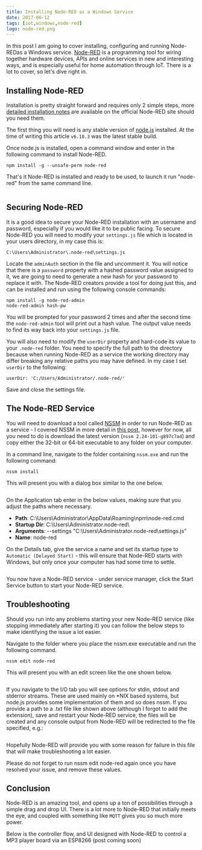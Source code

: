 ```yaml
---
title: Installing Node-RED as a Windows Service
date: 2017-06-12
tags: [iot,windows,node-red]
logo: node-red.png
---
```


In this post I am going to cover installing, configuring and running Node-REDas a Windows service. [Node-RED](https://nodered.org/) is a programming tool for wiring together hardware devices, APIs and online services in new and interesting ways, and is especially useful for home automation through IoT. There is a lot to cover, so let's dive right in.

## Installing Node-RED
Installation is pretty straight forward and requires only 2 simple steps, more [detailed installation notes](https://nodered.org/docs/getting-started/local) are available on the official Node-RED site should you need them.

The first thing you will need is any stable version of [node.js](https://nodejs.org/en/) installed. At the time of writing this article `v6.10.3` was the latest stable build.

Once node.js is installed, open a command window and enter in the following command to install Node-RED.

```
npm install -g --unsafe-perm node-red
```

That's it Node-RED is installed and ready to be used, to launch it run "node-red" from the same command line.

<img src="./001.png" alt="">

## Securing Node-RED
It is a good idea to secure your Node-RED installation with an username and password, especially if you would like it to be public facing. To secure Node-RED you will need to modify your `settings.js` file which is located in your users directory, in my case this is:

```
C:\Users\Administrator\.node-red\settings.js
```

Locate the `adminAuth` section in the file and uncomment it. You will notice that there is a `password` property with a hashed password value assigned to it, we are going to need to generate a new hash for your password to replace it with. The Node-RED creators provide a tool for doing just this, and can be installed and run using the following console commands:

```
npm install -g node-red-admin
node-red-admin hash-pw
```

You will be prompted for your password 2 times and after the second time the `node-red-admin` tool will print out a hash value. The output value needs to find its way back into your `settings.js` file.

You will also need to modify the `userDir` property and hard-code its value to your `.node-red` folder. You need to specify the full path to the directory because when running Node-RED as a service the working directory may differ breaking any relative paths you may have defined. In my case I set `userDir` to the following:

```
userDir: 'C:/Users/Administrator/.node-red/'
```

Save and close the settings file.

## The Node-RED Service
You will need to download a tool called [NSSM](https://nssm.cc/download) in order to run Node-RED as a service - I covered NSSM in more detail in [this post](https://www.richardn.ca/posts/RunningMosquittoAsAWindowsService/), however for now, all you need to do is download the latest version (`nssm 2.24-101-g897c7ad`) and copy either the 32-bit or 64-bit executable to any folder on your computer.

In a command line, navigate to the folder containing `nssm.exe` and run the following command:

```
nssm install
```

This will present you with a dialog box similar to the one below.

<img src="./002.png" alt="">

On the Application tab enter in the below values, making sure that you adjust the paths where necessary.

- **Path**: C:\Users\Administrator\AppData\Roaming\npm\node-red.cmd
- **Startup Dir**: C:\Users\Administrator\.node-red\
- **Arguments**: --settings "C:\Users\Administrator\.node-red\settings.js"
- **Name**: node-red

On the Details tab, give the service a name and set its startup type to `Automatic (Delayed Start)` - this will ensure that Node-RED starts with Windows, but only once your computer has had some time to settle.

<img src="./003.png" alt="">

You now have a Node-RED service - under service manager, click the Start Service button to start your Node-RED service.

## Troubleshooting
Should you run into any problems starting your new Node-RED service (like stopping immediately after starting it) you can follow the below steps to make identifying the issue a lot easier.

Navigate to the folder where you place the nssm.exe executable and run the following command.

```
nssm edit node-red
```

This will present you with an edit screen like the one shown below.

<img src="./004.png" alt="">

If you navigate to the I/O tab you will see options for stdin, stdout and stderror streams. These are used mainly on *NIX based systems, but node.js provides some implementation of them and so does nssm. If you provide a path to a .txt file like shown above (although I forgot to add the extension), save and restart your Node-RED service, the files will be created and any console output from Node-RED will be redirected to the file specified, e.g.:

<img src="./005.png" alt="">

Hopefully Node-RED will provide you with some reason for failure in this file that will make troubleshooting a lot easier.

Please do not forget to run nssm edit node-red again once you have resolved your issue, and remove these values.

## Conclusion
Node-RED is an amazing tool, and opens up a ton of possibilities through a simple drag and drop UI. There is a lot more to Node-RED that initially meets the eye, and coupled with something like `MQTT` gives you so much more power.

Below is the controller flow, and UI designed with Node-RED to control a MP3 player board via an ESP8266 (post coming soon)

<img src="./006.png" alt="">

<img src="./007.png" alt="">

<img src="./008.jpg" alt="">
